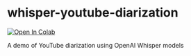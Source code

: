 # whisper-youtube-diarization

<a target="_blank" href="https://colab.research.google.com/github/jnissin/whisper-youtube-diarization/blob/main/diarization.ipynb">
  <img src="https://colab.research.google.com/assets/colab-badge.svg" alt="Open In Colab"/>
</a>

A demo of YouTube diarization using OpenAI Whisper models
